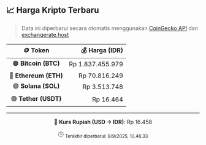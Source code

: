 

<!-- HARGA_KRIPTO -->
## 📈 Harga Kripto Terbaru

> Data ini diperbarui secara otomatis menggunakan [CoinGecko API](https://www.coingecko.com/) dan [exchangerate.host](https://exchangerate.host/)

<div align="center">

| 🪙 Token | 💰 Harga (IDR) |
|:------:|---------------:|
| 🟠 **Bitcoin (BTC)**   | Rp 1.837.455.979 |
| 🔵 **Ethereum (ETH)**  | Rp 70.816.249 |
| 🟣 **Solana (SOL)**    | Rp 3.513.748 |
| 🟢 **Tether (USDT)**   | Rp 16.464 |

---

💱 **Kurs Rupiah (USD → IDR)**: Rp 16.458

🕒 <sub>Terakhir diperbarui: 9/9/2025, 10.46.33</sub>

</div>
<!-- /HARGA_KRIPTO -->